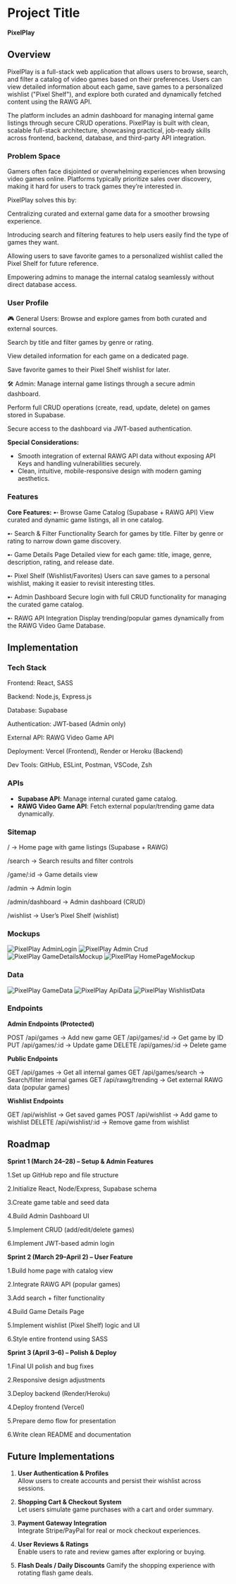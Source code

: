 # Project Title

**PixelPlay**

## Overview

PixelPlay is a full-stack web application that allows users to browse, search, and filter a catalog of video games based on their preferences. Users can view detailed information about each game, save games to a personalized wishlist ("Pixel Shelf"), and explore both curated and dynamically fetched content using the RAWG API.

The platform includes an admin dashboard for managing internal game listings through secure CRUD operations. PixelPlay is built with clean, scalable full-stack architecture, showcasing practical, job-ready skills across frontend, backend, database, and third-party API integration.

### Problem Space

Gamers often face disjointed or overwhelming experiences when browsing video games online. Platforms typically prioritize sales over discovery, making it hard for users to track games they’re interested in.

PixelPlay solves this by:

Centralizing curated and external game data for a smoother browsing experience.

Introducing search and filtering features to help users easily find the type of games they want.

Allowing users to save favorite games to a personalized wishlist called the Pixel Shelf for future reference.

Empowering admins to manage the internal catalog seamlessly without direct database access.

### User Profile

🎮 General Users:
Browse and explore games from both curated and external sources.

Search by title and filter games by genre or rating.

View detailed information for each game on a dedicated page.

Save favorite games to their Pixel Shelf wishlist for later.

🛠️ Admin:
Manage internal game listings through a secure admin dashboard.

Perform full CRUD operations (create, read, update, delete) on games stored in Supabase.

Secure access to the dashboard via JWT-based authentication.

**Special Considerations:**

- Smooth integration of external RAWG API data without exposing API Keys and handling vulnerabilities securely.
- Clean, intuitive, mobile-responsive design with modern gaming aesthetics.

### Features

**Core Features:**
➸ Browse Game Catalog (Supabase + RAWG API)
View curated and dynamic game listings, all in one catalog.

➸ Search & Filter Functionality
Search for games by title. Filter by genre or rating to narrow down game discovery.

➸ Game Details Page
Detailed view for each game: title, image, genre, description, rating, and release date.

➸ Pixel Shelf (Wishlist/Favorites)
Users can save games to a personal wishlist, making it easier to revisit interesting titles.

➸ Admin Dashboard
Secure login with full CRUD functionality for managing the curated game catalog.

➸ RAWG API Integration
Display trending/popular games dynamically from the RAWG Video Game Database.

## Implementation

### Tech Stack

Frontend: React, SASS

Backend: Node.js, Express.js

Database: Supabase

Authentication: JWT-based (Admin only)

External API: RAWG Video Game API

Deployment: Vercel (Frontend), Render or Heroku (Backend)

Dev Tools: GitHub, ESLint, Postman, VSCode, Zsh

### APIs

- **Supabase API**: Manage internal curated game catalog.
- **RAWG Video Game API**: Fetch external popular/trending game data dynamically.

### Sitemap

/ → Home page with game listings (Supabase + RAWG)

/search → Search results and filter controls

/game/:id → Game details view

/admin → Admin login

/admin/dashboard → Admin dashboard (CRUD)

/wishlist → User’s Pixel Shelf (wishlist)

### Mockups

![PixelPlay AdminLogin](./Assets/Prototype/Adminlogin.png)
![PixelPlay Admin Crud](./Assets/Prototype/AdminCrud.png)
![PixelPlay GameDetailsMockup](./Assets/Prototype/GameDetail.png)
![PixelPlay HomePageMockup](./Assets/Prototype/HomePageq.png)

### Data

![PixelPlay GameData](./Assets/CapstoneRequiredments/gamedata.png)
![PixelPlay ApiData](./Assets/CapstoneRequiredments/apidata.png)
![PixelPlay WishlistData](./Assets/CapstoneRequiredments/wishlistdata.png)

### Endpoints

**Admin Endpoints (Protected)**

POST /api/games → Add new game
GET /api/games/:id → Get game by ID
PUT /api/games/:id → Update game
DELETE /api/games/:id → Delete game

**Public Endpoints**

GET /api/games → Get all internal games
GET /api/games/search → Search/filter internal games
GET /api/rawg/trending → Get external RAWG data (popular games)

**Wishlist Endpoints**

GET /api/wishlist → Get saved games
POST /api/wishlist → Add game to wishlist
DELETE /api/wishlist/:id → Remove game from wishlist

## Roadmap

**Sprint 1 (March 24–28) – Setup & Admin Features**

1.Set up GitHub repo and file structure

2.Initialize React, Node/Express, Supabase schema

3.Create game table and seed data

4.Build Admin Dashboard UI

5.Implement CRUD (add/edit/delete games)

6.Implement JWT-based admin login

**Sprint 2 (March 29–April 2) – User Feature**

1.Build home page with catalog view

2.Integrate RAWG API (popular games)

3.Add search + filter functionality

4.Build Game Details Page

5.Implement wishlist (Pixel Shelf) logic and UI

6.Style entire frontend using SASS

**Sprint 3 (April 3–6) – Polish & Deploy**

1.Final UI polish and bug fixes

2.Responsive design adjustments

3.Deploy backend (Render/Heroku)

4.Deploy frontend (Vercel)

5.Prepare demo flow for presentation

6.Write clean README and documentation

## Future Implementations

1. **User Authentication & Profiles**  
   Allow users to create accounts and persist their wishlist across sessions.

2. **Shopping Cart & Checkout System**  
   Let users simulate game purchases with a cart and order summary.

3. **Payment Gateway Integration**  
   Integrate Stripe/PayPal for real or mock checkout experiences.

4. **User Reviews & Ratings**  
   Enable users to rate and review games after exploring or buying.

5. **Flash Deals / Daily Discounts**
   Gamify the shopping experience with rotating flash game deals.
